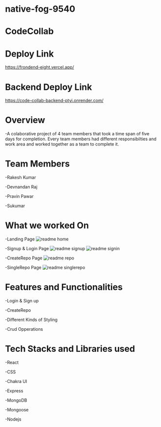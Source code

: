 # native-fog-9540

# CodeCollab

# Deploy Link

https://frondend-eight.vercel.app/

# Backend Deploy Link

https://code-collab-backend-ptyi.onrender.com/

# Overview

-A colaborative project of 4 team members that took a time span of five days for completion. Every team members had different responsibilties and work area and worked together as a team to complete it.


# Team Members

-Rakesh Kumar

-Devnandan Raj

-Pravin Pawar

-Sukumar

# What we worked On
-Landing Page
![readme home](https://github.com/rk28284/native-fog-9540/assets/115460777/984dd09e-e3c1-48f1-92d8-5d02f6af8447)

-Signup & Login Page
![readme signup](https://github.com/rk28284/native-fog-9540/assets/115460777/d367c592-3249-4c02-99cd-e4b0e3bcd721)
![readme signin](https://github.com/rk28284/native-fog-9540/assets/115460777/3cbdce3f-f988-4eb8-900e-408fe0d22b4d)

-CreateRepo Page
![readme repo](https://github.com/rk28284/native-fog-9540/assets/115460777/bf7c7e70-baea-413e-bbf0-060964eb5f9c)

-SingleRepo Page
![readme singlerepo](https://github.com/rk28284/native-fog-9540/assets/115460777/160d33c3-1c34-4b14-b1cf-02abe3f065f3)

# Features and Functionalities

-Login & Sign up

-CreateRepo

-Different Kinds of Styling

-Crud Opperations

# Tech Stacks and Libraries used

-React

-CSS

-Chakra UI

-Express

-MongoDB

-Mongoose

-Nodejs
